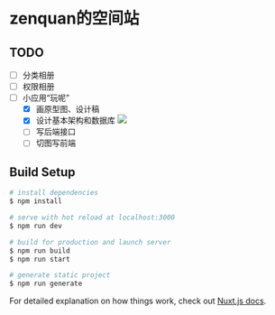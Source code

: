 # zenquan的空间站


## TODO

- [ ] 分类相册
- [ ] 权限相册
- [ ] 小应用“玩呢”
  - [x]  画原型图、设计稿
  - [x]  设计基本架构和数据库
      ![](https://cdn.jsdelivr.net/gh/zenquan/diagrams@master/img/玩呢.png)
  - [ ]  写后端接口
  - [ ]  切图写前端
## Build Setup

```bash
# install dependencies
$ npm install

# serve with hot reload at localhost:3000
$ npm run dev

# build for production and launch server
$ npm run build
$ npm run start

# generate static project
$ npm run generate
```

For detailed explanation on how things work, check out [Nuxt.js docs](https://nuxtjs.org).
